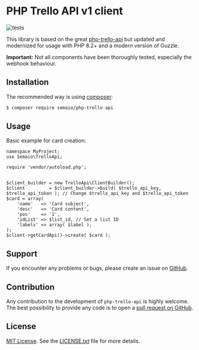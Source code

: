 PHP Trello API v1 client
========================

![tests](https://github.com/semaio/php-trello-api/workflows/run-tests/badge.svg?branch=master)

This library is based on the great [php-trello-api](https://github.com/cdaguerre/php-trello-api/) but updated and modernized for usage with PHP 8.2+ and a modern version of Guzzle.

**Important:** Not all components have been thoroughly tested, especially the webhook behaviour.

## Installation

The recommended way is using [composer](http://getcomposer.org):

```bash
$ composer require semaio/php-trello-api
```

## Usage

Basic example for card creation:

```
namespace MyProject;
use Semaio\TrelloApi;

require 'vendor/autoload.php';


$client_builder = new TrelloApi\ClientBuilder();
$client         = $client_builder->build( $trello_api_key, $trello_api_token ); // Change $trello_api_key and $trello_api_token
$card = array(
    'name'   => 'Card subject',
    'desc'   => 'Card content',
    'pos'    => '1',
    'idList' => $list_id, // Set a list ID
    'labels' => array( $label ),
);
$client->getCardApi()->create( $card );
```

## Support

If you encounter any problems or bugs, please create an issue on [GitHub](https://github.com/semaio/php-trello-api/issues).

## Contribution

Any contribution to the development of `php-trello-api` is highly welcome. The best possibility to provide any code is to open a [pull request on GitHub](https://help.github.com/articles/using-pull-requests).

## License

[MIT License](https://opensource.org/licenses/mit). See the [LICENSE.txt](LICENSE.txt) file for more details.
